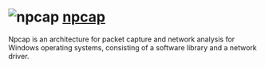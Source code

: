 ﻿# ![npcap](http://cdn.rawgit.com/hsluoyz/npcap-icons/master/sitelogo.png "npcap") [npcap](https://github.com/nmap/npcap)

Npcap is an architecture for packet capture and network analysis for Windows
operating systems, consisting of a software library and a network driver.
